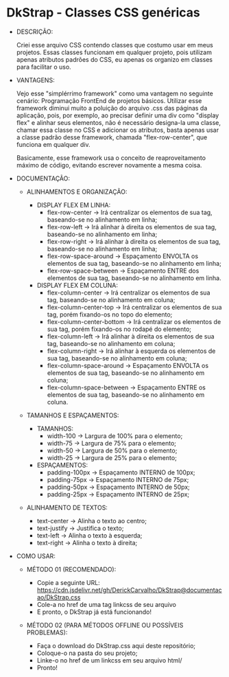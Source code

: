 # DkStrap - Classes CSS genéricas

- DESCRIÇÃO:

    Criei esse arquivo CSS contendo classes que costumo usar em meus projetos. Essas classes funcionam em qualquer projeto, pois utilizam apenas
    atributos padrões do CSS, eu apenas os organizo em classes para facilitar o uso.

- VANTAGENS:

    Vejo esse "simplérrimo framework" como uma vantagem no seguinte cenário: Programação FrontEnd de projetos básicos. Utilizar esse framework
    diminui muito a poluição do arquivo .css das páginas da aplicação, pois, por exemplo, ao precisar definir uma div como "display flex" e alinhar
    seus elementos, não é necessário designa-la uma classe, chamar essa classe no CSS e adicionar os atributos, basta apenas usar a classe padrão
    desse framework, chamada "flex-row-center", que funciona em qualquer div.

    Basicamente, esse framework usa o conceito de reaproveitamento máximo de código, evitando escrever novamente a mesma coisa.

- DOCUMENTAÇÃO:

    - ALINHAMENTOS E ORGANIZAÇÃO:

        - DISPLAY FLEX EM LINHA:
            - flex-row-center -> Irá centralizar os elementos de sua tag, baseando-se no alinhamento em linha;
            - flex-row-left -> Irá alinhar à direita os elementos de sua tag, baseando-se no alinhamento em linha;
            - flex-row-right -> Irá alinhar à direita os elementos de sua tag, baseando-se no alinhamento em linha;
            - flex-row-space-around -> Espaçamento ENVOLTA os elementos de sua tag, baseando-se no alinhamento em linha;
            - flex-row-space-between -> Espaçamento ENTRE dos elementos de sua tag, baseando-se no alinhamento em linha.
        - DISPLAY FLEX EM COLUNA:
            - flex-column-center -> Irá centralizar os elementos de sua tag, baseando-se no alinhamento em coluna;
            - flex-column-center-top -> Irá centralizar os elementos de sua tag, porém fixando-os no topo do elemento;
            - flex-column-center-bottom -> Irá centralizar os elementos de sua tag, porém fixando-os no rodapé do elemento;
            - flex-column-left -> Irá alinhar à direita os elementos de sua tag, baseando-se no alinhamento em coluna;
            - flex-column-right -> Irá alinhar à esquerda os elementos de sua tag, baseando-se no alinhamento em coluna;
            - flex-column-space-around -> Espaçamento ENVOLTA os elementos de sua tag, baseando-se no alinhamento em coluna;
            - flex-column-space-between -> Espaçamento ENTRE os elementos de sua tag, baseando-se no alinhamento em coluna.

    - TAMANHOS E ESPAÇAMENTOS:

        - TAMANHOS:
            - width-100 -> Largura de 100% para o elemento;
            - width-75  -> Largura de 75% para o elemento;
            - width-50  -> Largura de 50% para o elemento;
            - width-25  -> Largura de 25% para o elemento;
        - ESPAÇAMENTOS:
            - padding-100px -> Espaçamento INTERNO de 100px;
            - padding-75px  -> Espaçamento INTERNO de 75px;
            - padding-50px  -> Espaçamento INTERNO de 50px;
            - padding-25px  -> Espaçamento INTERNO de 25px;
            
    - ALINHAMENTO DE TEXTOS:
        - text-center -> Alinha o texto ao centro;
        - text-justify -> Justifica o texto;
        - text-left -> Alinha o texto à esquerda;
        - text-right -> Alinha o texto à direita;

- COMO USAR:

    - MÉTODO 01 (RECOMENDADO):

        - Copie a seguinte URL: [https://cdn.jsdelivr.net/gh/DerickCarvalho/DkStrap@documentacao/DkStrap.css ](https://cdn.jsdelivr.net/gh/DerickCarvalho/DkStrap@main/DkStrap.css)
        - Cole-a no href de uma tag linkcss de seu arquivo
        - E pronto, o DkStrap já está funcionando!

    - MÉTODO 02 (PARA MÉTODOS OFFLINE OU POSSÍVEIS PROBLEMAS):

        - Faça o download do DkStrap.css aqui deste repositório;
        - Coloque-o na pasta do seu projeto;
        - Linke-o no href de um linkcss em seu arquivo html/
        - Pronto!
